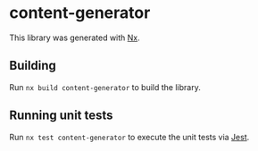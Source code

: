 # content-generator

This library was generated with [Nx](https://nx.dev).

## Building

Run `nx build content-generator` to build the library.

## Running unit tests

Run `nx test content-generator` to execute the unit tests via [Jest](https://jestjs.io).
